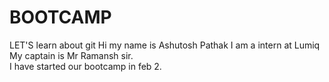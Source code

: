 # BOOTCAMP
LET'S learn about git 
Hi my name is Ashutosh Pathak
I am a intern at Lumiq
My captain is Mr Ramansh sir.
<br>
I have started our bootcamp in feb 2.

